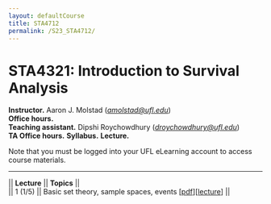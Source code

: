 ```yaml
---
layout: defaultCourse
title: STA4712
permalink: /S23_STA4712/
---
```

# STA4321: Introduction to Survival Analysis
**Instructor.** Aaron J. Molstad (*amolstad@ufl.edu*)  
**Office hours.**  
**Teaching assistant.** Dipshi Roychowdhury (*droychowdhury@ufl.edu*)  
**TA Office hours.** 
**Syllabus.** 
**Lecture.** 

Note that you must be logged into your UFL eLearning account to access course materials.   

---------------  

||  **Lecture** ||  **Topics** ||  
|| 1 (1/5)  || Basic set theory, sample spaces, events [[pdf](https://ufl.instructure.com/files/65532946/download?download_frd=1)][[lecture](https://ufl.instructure.com/courses/452037/files?preview=65533029)] ||  

